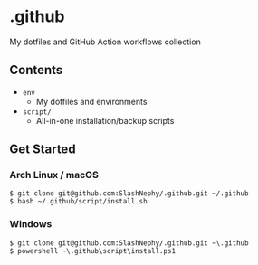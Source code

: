 # .github

My dotfiles and GitHub Action workflows collection

## Contents

- `env`
  - My dotfiles and environments
- `script/`
  - All-in-one installation/backup scripts

## Get Started

### Arch Linux / macOS

```console
$ git clone git@github.com:SlashNephy/.github.git ~/.github
$ bash ~/.github/script/install.sh
```

### Windows

```console
$ git clone git@github.com:SlashNephy/.github.git ~\.github
$ powershell ~\.github\script\install.ps1
```
